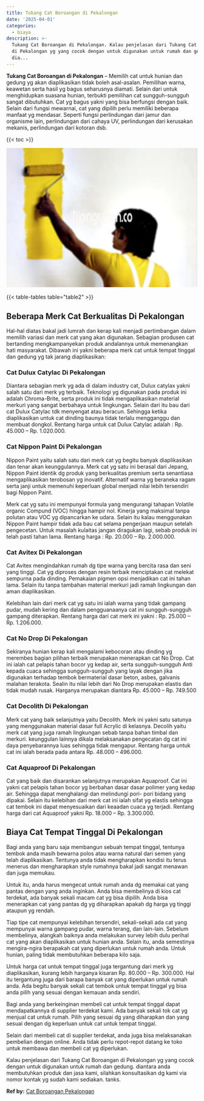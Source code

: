 ```yaml
---
title: Tukang Cat Boroangan di Pekalongan
date: '2025-04-01'
categories:
  - biaya
description: >-
  Tukang Cat Boroangan di Pekalongan. Kalau penjelasan dari Tukang Cat Boroangan
  di Pekalongan yg yang cocok dengan untuk digunakan untuk rumah dan gedung.
  dia...
---
```


**Tukang Cat Boroangan di Pekalongan** – Memilih cat untuk hunian dan gedung yg akan diaplikasikan tidak boleh asal-asalan. Pemilihan warna, keawetan serta hasil yg bagus seharusnya diamati. Selain dari untuk menghidupkan suasana hunian, terbukti pemilihan cat sungguh-sungguh sangat dibutuhkan. Cat yg bagus yakni yang bisa berfungsi dengan baik. Selain dari fungsi mewarnai, cat yang dipilih perlu memiliki beberapa manfaat yg mendasar. Seperti fungsi perlindungan dari jamur dan organisme lain, perlindungan dari cahaya UV, perlindungan dari kerusakan mekanis, perlindungan dari kotoran dsb.

{{< toc >}}

![Tukang Cat Boroangan di Pekalongan](/images/jasa-cat-murah20.png)

{{< table-tables table="table2" >}}

## Beberapa Merk Cat Berkualitas Di Pekalongan

Hal-hal diatas bakal jadi lumrah dan kerap kali menjadi pertimbangan dalam memilih variasi dan merk cat yang akan digunakan. Sebagian produsen cat bertanding mengkampanyekan produk andalannya untuk memenangkan hati masyarakat. Dibawah ini yakni beberapa merk cat untuk tempat tinggal dan gedung yg tak jarang diaplikasikan:

### Cat Dulux Catylac Di Pekalongan

Diantara sebagian merk yg ada di dalam industry cat, Dulux catylax yakni salah satu dari merk yg terbaik. Teknologi yg digunakan pada produk ini adalah Chroma-Brite, serta produk ini tidak mengaplikasikan material merkuri yang sangat berbahaya untuk lingkungan. Selain dari itu bau dari cat Dulux Catylac tdk menyengat atau beracun. Sehingga ketika diaplikasikan untuk cat dinding baunya tidak terlalu mengganggu dan membuat dongkol. Rentang harga untuk cat Dulux Catylac adalah : Rp. 45.000 – Rp. 1.020.000.

### Cat Nippon Paint Di Pekalongan

Nippon Paint yaitu salah satu dari merk cat yg begitu banyak diaplikasikan dan tenar akan keunggulannya. Merk cat yg satu ini berasal dari Jepang, Nippon Paint identik dg produk yang berkualitas premium serta senantiasa mengaplikasikan terobosan yg inovatif. Alternatif warna yg beraneka ragam serta janji untuk memenuhi keperluan global menjadi nilai lebih tersendiri bagi Nippon Paint.

Merk cat yg satu ini mempunyai formula yang mengurangi tahapan Volatile organic Compund (VOC) hingga hampir nol. Kinerja yang maksimal tanpa polutan atau VOC yg dipancarkan ke udara. Selain itu kalau menggunakan Nippon Paint hampir tidak ada bau cat selama pengerjaan maupun setelah pengecetan. Untuk masalah kulaitas jangan diragukan lagi, sebab produk ini telah pasti tahan lama. Rentang harga : Rp. 20.000 – Rp. 2.000.000.

### Cat Avitex Di Pekalongan

Cat Avitex mengindahkan rumah dg tipe warna yang bercita rasa dan seni yang tinggi. Cat yg diproses dengan resin terbaik menciptakan cat melekat sempurna pada dinding. Pemakaian pigmen opsi menjadikan cat ini tahan lama. Selain itu tanpa tambahan material merkuri jadi ramah lingkungan dan aman diaplikasikan.

Kelebihan lain dari merk cat yg satu ini ialah warna yang tidak gampang pudar, mudah kering dan dalam pengguanaanya cat ini sungguh-sungguh gampang diterapkan. Rentang harga dari cat merk ini yakni : Rp. 25.000 – Rp. 1.206.000.

### Cat No Drop Di Pekalongan

Sekiranya hunian kerap kali mengalami kebocoran atau dinding yg merembes bagian pilihan terbaik merupakan menerapkan cat No Drop. Cat ini ialah cat pelapis tahan bocor yg kedap air, serta sungguh-sungguh Anti kepada cuaca sehingga sungguh-sungguh yang layak dengan jika digunakan terhadap tembok bermaterial dasar beton, asbes, galvanis malahan terakota. Sealin itu nilai lebih dari No Drop merupakan elastis dan tidak mudah rusak. Harganya merupakan diantara Rp. 45.000 – Rp. 749.500

### Cat Decolith Di Pekalongan

Merk cat yang baik selanjutnya yaitu Decolith. Merk ini yakni satu satunya yang menggunakan material dasar full Acrylic di kelasnya. Decolih yaitu merk cat yang juga ramah lingkungan sebab tanpa bahan timbal dan merkuri. keunggulan lainnya dikala melaksanakan pengecatan dg cat ini daya penyebarannya luas sehingga tidak mengapur. Rentang harga untuk cat ini ialah berada pada antara Rp. 48.000 – 496.000.

### Cat Aquaproof Di Pekalongan

Cat yang baik dan disarankan selanjutnya merupakan Aquaproof. Cat ini yakni cat pelapis tahan bocor yg berbahan dasar dasar polimer yang kedap air. Sehingga dapat menghalangi dan melindungi pori- pori bidang yang dipakai. Selain itu kelebihan dari merk cat ini ialah sifat yg elastis sehingga cat tembok ini dapat menyesuaikan dari keaadan cuaca yg terjadi. Rentang harga dari cat Aquaproof yakni Rp. 18.000 – Rp. 3.300.000.

## Biaya Cat Tempat Tinggal Di Pekalongan

Bagi anda yang baru saja membangun sebuah tempat tinggal, tentunya tembok anda masih bewarna polos atau warna natural dari semen yang telah diaplikasikan. Tentunya anda tidak mengharapkan kondisi itu terus menerus dan mengharapkan style rumahnya bakal jadi sangat menawan dan juga memukau.

Untuk itu, anda harus mengecat untuk rumah anda dg memakai cat yang pantas dengan yang anda inginkan. Anda bisa membelinya di kios cat terdekat, ada banyak sekali macam cat yg bisa dipilih. Anda bisa menerapkan cat yang pantas dg yg diharapkan apakah dg harga yg tinggi ataupun yg rendah.

Tiap tipe cat mempunyai kelebihan tersendiri, sekali-sekali ada cat yang mempunyai warna gampang pudar, warna terang, dan lain-lain. Sebelum membelinya, alangkah baiknya anda melakukan survey lebih dulu perihal cat yang akan diaplikasikan untuk hunian anda. Selain itu, anda semestinya mengira-ngira berapakah cat yang diperlukan untuk rumah anda. Untuk hunian, paling tidak membutuhkan beberapa kilo saja.

Untuk harga cat untuk tempat tinggal juga tergantung dari merk yg diaplikasikan, kurang lebih harganya kisaran Rp. 80.000 – Rp. 300.000. Hal itu tergantung juga dari barapa banyak cat yang diperlukan untuk rumah anda. Ada begitu banyak sekali cat tembok untuk tempat tinggal yg bisa anda pilih yang sesuai dengan kemauan anda sendiri.

Bagi anda yang berkeinginan membeli cat untuk tempat tinggal dapat mendapatkannya di supplier terdekat kami. Ada banyak sekali tok cat yg menjual cat untuk rumah. Pilih yang sesuai dg yang diharapkan dan yang sesuai dengan dg keperluan untuk cat untuk tempat tinggal.

Selain dari membeli cat di supplier terdekat, anda juga bisa melaksanakan pembelian dengan online. Anda tidak perlu repot-repot datang ke toko untuk membawa dan membeli cat yg diperlukan.

Kalau penjelasan dari Tukang Cat Boroangan di Pekalongan yg yang cocok dengan untuk digunakan untuk rumah dan gedung. diantara anda membutuhkan produk dan jasa kami, silahkan konsultasikan dg kami via nomor kontak yg sudah kami sediakan. tanks.

**Ref by:** [Cat Boroangan Pekalongan](https://id.wikipedia.org/wiki/Cat)
